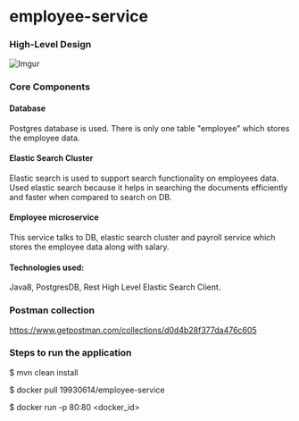 # employee-service

### High-Level Design

![Imgur](https://i.imgur.com/PIBTRZF.png?1)

### Core Components

#### Database

Postgres database is used.
There is only one table "employee" which stores the employee data.

#### Elastic Search Cluster

Elastic search is used to support search functionality on employees data.
Used elastic search because it helps in searching the documents efficiently and faster when compared to search on DB.

#### Employee microservice

This service talks to DB, elastic search cluster and payroll service which stores the employee data along with salary.

#### Technologies used:

Java8, PostgresDB, Rest High Level Elastic Search Client.


### Postman collection

https://www.getpostman.com/collections/d0d4b28f377da476c605

### Steps to run the application

$ mvn clean install

$ docker pull 19930614/employee-service

$ docker run -p 80:80 <docker_id>